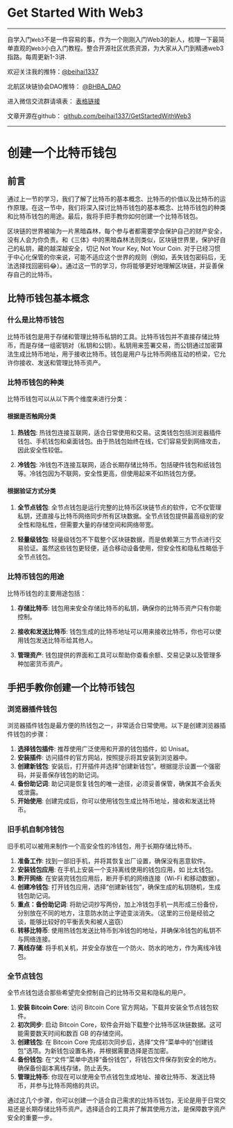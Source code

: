 # Get Started With Web3
---
自学入门`Web3`不是一件容易的事，作为一个刚刚入门Web3的新人，梳理一下最简单直观的`Web3`小白入门教程。整合开源社区优质资源，为大家从入门到精通web3指路。每周更新1-3讲.

欢迎关注我的推特：[@beihai1337](https://twitter.com/beihai1337)

北航区块链协会DAO推特： [@BHBA_DAO](https://twitter.com/BHBA_DAO)

进入微信交流群请填表： [表格链接](https://forms.gle/QMBwL6LwZyQew1tX8)

文章开源在github： [github.com/beihai1337/GetStartedWithWeb3](https://github.com/beihai1337/GetStartedWithWeb3)

----

# 创建一个比特币钱包

## 前言
通过上一节的学习，我们了解了比特币的基本概念、比特币的价值以及比特币的运作原理。在这一节中，我们将深入探讨比特币钱包的基本概念、比特币钱包的种类和比特币钱包的用途。最后，我将手把手教你如何创建一个比特币钱包。

区块链的世界被喻为一片黑暗森林，每个参与者都需要学会保护自己的财产安全，没有人会为你负责。和《三体》中的黑暗森林法则类似，区块链世界里，保护好自己的私钥，藏的越深越安全，切记 Not Your Key, Not Your Coin. 对于已经习惯于中心化保管的你来说，可能不适应这个世界的规则（例如，丢失钱包密码后，无法选择找回密码😂）。通过这一节的学习，你将能够更好地理解区块链，并妥善保存自己的比特币。

## 比特币钱包基本概念

### 什么是比特币钱包
比特币钱包是用于存储和管理比特币私钥的工具。比特币钱包并不直接存储比特币，而是存储一组密钥对（私钥和公钥）。私钥用来签署交易，而公钥通过加密算法生成比特币地址，用于接收比特币。钱包是用户与比特币网络互动的桥梁，它允许你接收、发送和管理比特币资产。

### 比特币钱包的种类
比特币钱包可以从以下两个维度来进行分类：

#### 根据是否触网分类

1. **热钱包**: 热钱包连接互联网，适合日常使用和交易。这类钱包包括浏览器插件钱包、手机钱包和桌面钱包。由于热钱包始终在线，它们容易受到网络攻击，因此安全性较低。

2. **冷钱包**: 冷钱包不连接互联网，适合长期存储比特币。包括硬件钱包和纸钱包等。冷钱包因为不联网，安全性更高，但使用起来不如热钱包方便。

#### 根据验证方式分类

1. **全节点钱包**: 全节点钱包是运行完整的比特币区块链节点的软件，它不仅管理私钥，还直接与比特币网络同步所有区块数据。全节点钱包提供最高级别的安全性和隐私性，但需要大量的存储空间和网络带宽。

2. **轻量级钱包**: 轻量级钱包不下载整个区块链数据，而是依赖第三方节点进行交易验证。虽然这些钱包更轻便，适合移动设备使用，但安全性和隐私性略低于全节点钱包。

### 比特币钱包的用途
比特币钱包的主要用途包括：

1. **存储比特币**: 钱包用来安全存储比特币的私钥，确保你的比特币资产只有你能控制。

2. **接收和发送比特币**: 钱包生成的比特币地址可以用来接收比特币，你也可以使用钱包发送比特币给其他人。

3. **管理资产**: 钱包提供的界面和工具可以帮助你查看余额、交易记录以及管理多种加密货币资产。

## 手把手教你创建一个比特币钱包

### 浏览器插件钱包
浏览器插件钱包是最方便的热钱包之一，非常适合日常使用。以下是创建浏览器插件钱包的步骤：

1. **选择钱包插件**: 推荐使用广泛使用和开源的钱包插件，如 Unisat。
2. **安装插件**: 访问插件的官方网站，按照提示将其安装到浏览器中。
3. **创建新钱包**: 安装后，打开插件并选择“创建新钱包”。根据提示设置一个强密码，并妥善保存钱包的助记词。
4. **备份助记词**: 助记词是恢复钱包的唯一途径，必须妥善保管，确保其不会丢失或泄露。
5. **开始使用**: 创建完成后，你可以使用钱包生成比特币地址，接收和发送比特币。

### 旧手机自制冷钱包
旧手机可以被用来制作一个高安全性的冷钱包，用于长期存储比特币。

1. **准备工作**: 找到一部旧手机，并将其恢复出厂设置，确保没有恶意软件。
2. **安装钱包应用**: 在手机上安装一个支持离线使用的钱包应用，如 比太钱包。
3. **断开网络**: 在安装完钱包应用后，断开手机的网络连接（Wi-Fi 和移动数据）。
4. **创建冷钱包**: 打开钱包应用，选择“创建新钱包”，确保生成的私钥随机，生成钱包助记词。
5. **重点：备份助记词**: 将助记词抄写两份，加上冷钱包手机一共形成三份备份，分别放在不同的地方，注意防水防止字迹变淡消失。（这里的三份是经验之谈，能够比较好的平衡丢失和被人盗窃）
5. **转移比特币**: 使用热钱包发送比特币到冷钱包的地址，并确保冷钱包的私钥不与网络连接。
6. **离线存储**: 将手机关机，并安全存放在一个防火、防水的地方，作为离线冷钱包。

### 全节点钱包
全节点钱包适合那些希望完全控制自己的比特币交易和隐私的用户。

1. **安装 Bitcoin Core**: 访问 Bitcoin Core 官方网站，下载并安装全节点钱包软件。
2. **初次同步**: 启动 Bitcoin Core，软件会开始下载整个比特币区块链数据。这可能需要数天时间和数百 GB 的存储空间。
3. **创建钱包**: 在 Bitcoin Core 完成初次同步后，选择“文件”菜单中的“创建钱包”选项。为新钱包设置名称，并根据需要选择是否加密。
4. **备份钱包**: 在“文件”菜单中选择“备份钱包”，将钱包文件保存到安全的地方。确保备份副本离线存储，防止丢失。
5. **管理比特币**: 你现在可以使用全节点钱包生成地址、接收比特币、发送比特币，并参与比特币网络的共识。

通过这几个步骤，你可以创建一个适合自己需求的比特币钱包，无论是用于日常交易还是长期存储比特币资产。选择适合的工具并了解其使用方法，是保障数字资产安全的重要一步。